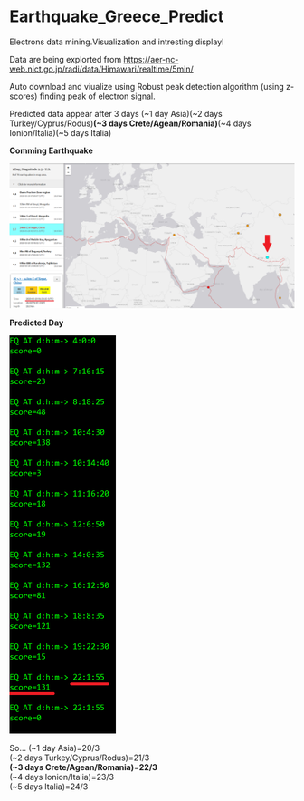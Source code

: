 # Earthquake_Greece_Predict
Electrons data mining.Visualization and intresting display!

Data are being explorted from https://aer-nc-web.nict.go.jp/radi/data/Himawari/realtime/5min/

Auto download and viualize using Robust peak detection algorithm (using z-scores) finding peak of electron signal.

Predicted data appear after 3 days (~1 day Asia)(~2 days Turkey/Cyprus/Rodus)<b>(~3 days Crete/Agean/Romania)</b>(~4 days Ionion/Italia)(~5 days Italia)

<b>Comming Earthquake</b>

![Comming Earthquake](https://github.com/dimosgeo/Earthquake_Greece_Predict/blob/master/ea20200320.png)

<b>Predicted Day</b>

![Predicted Day](https://github.com/dimosgeo/Earthquake_Greece_Predict/blob/master/data.png)

So...
(~1 day Asia)=20/3  
(~2 days Turkey/Cyprus/Rodus)=21/3  
<b>(~3 days Crete/Agean/Romania)</b>=<b>22/3</b>  
(~4 days Ionion/Italia)=23/3  
(~5 days Italia)=24/3  
